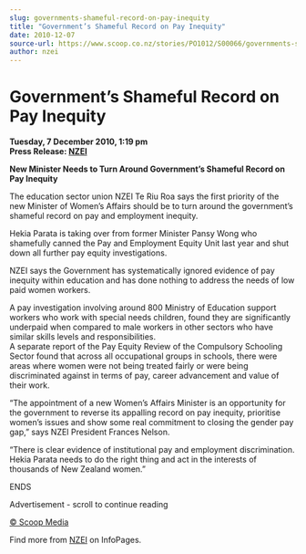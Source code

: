 ```yaml
---
slug: governments-shameful-record-on-pay-inequity
title: "Government’s Shameful Record on Pay Inequity"
date: 2010-12-07
source-url: https://www.scoop.co.nz/stories/PO1012/S00066/governments-shameful-record-on-pay-inequity.htm
author: nzei
---
```

Government’s Shameful Record on Pay Inequity
============================================

**Tuesday, 7 December 2010, 1:19 pm**  
**Press Release: [NZEI](https://info.scoop.co.nz/NZEI)**

**New Minister Needs to Turn Around Government’s Shameful Record on Pay Inequity**

The education sector union NZEI Te Riu Roa says the first priority of the new Minister of Women’s Affairs should be to turn around the government’s shameful record on pay and employment inequity.

Hekia Parata is taking over from former Minister Pansy Wong who shamefully canned the Pay and Employment Equity Unit last year and shut down all further pay equity investigations.

NZEI says the Government has systematically ignored evidence of pay inequity within education and has done nothing to address the needs of low paid women workers.

A pay investigation involving around 800 Ministry of Education support workers who work with special needs children, found they are significantly underpaid when compared to male workers in other sectors who have similar skills levels and responsibilities.  
A separate report of the Pay Equity Review of the Compulsory Schooling Sector found that across all occupational groups in schools, there were areas where women were not being treated fairly or were being discriminated against in terms of pay, career advancement and value of their work.

“The appointment of a new Women’s Affairs Minister is an opportunity for the government to reverse its appalling record on pay inequity, prioritise women’s issues and show some real commitment to closing the gender pay gap,” says NZEI President Frances Nelson.

“There is clear evidence of institutional pay and employment discrimination. Hekia Parata needs to do the right thing and act in the interests of thousands of New Zealand women.”

ENDS  

Advertisement - scroll to continue reading





[© Scoop Media](http://www.scoop.co.nz/about/terms.html)

Find more from [NZEI](https://info.scoop.co.nz/NZEI) on InfoPages.